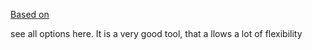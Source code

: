 [Based on](https://github.com/c0decracker/video-splitter)

see all options here. It is a very good tool, that a llows a lot of flexibility
